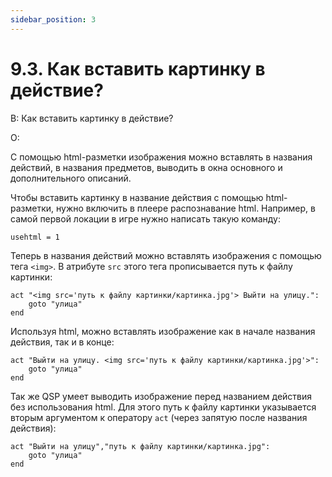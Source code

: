 ```yaml
---
sidebar_position: 3
---
```


# 9.3. Как вставить картинку в действие?
<!-- [:faq_09_03] -->
В: Как вставить картинку в действие?

О:

С помощью html-разметки изображения можно вставлять в названия действий, в названия предметов, выводить в окна основного и дополнительного описаний.

Чтобы вставить картинку в название действия с помощью html-разметки, нужно включить в плеере распознавание html. Например, в самой первой локации в игре нужно написать такую команду:

```qsp
usehtml = 1
```

Теперь в названия действий можно вставлять изображения с помощью тега `<img>`. В атрибуте `src` этого тега прописывается путь к файлу картинки:

```qsp
act "<img src='путь к файлу картинки/картинка.jpg'> Выйти на улицу.":
	goto "улица"
end
```

Используя html, можно вставлять изображение как в начале названия действия, так и в конце:

```qsp
act "Выйти на улицу. <img src='путь к файлу картинки/картинка.jpg'>":
	goto "улица"
end
```

Так же QSP умеет выводить изображение перед названием действия без использования html. Для этого путь к файлу картинки указывается вторым аргументом к оператору `act` (через запятую после названия действия):

```qsp
act "Выйти на улицу","путь к файлу картинки/картинка.jpg":
	goto "улица"
end
```
